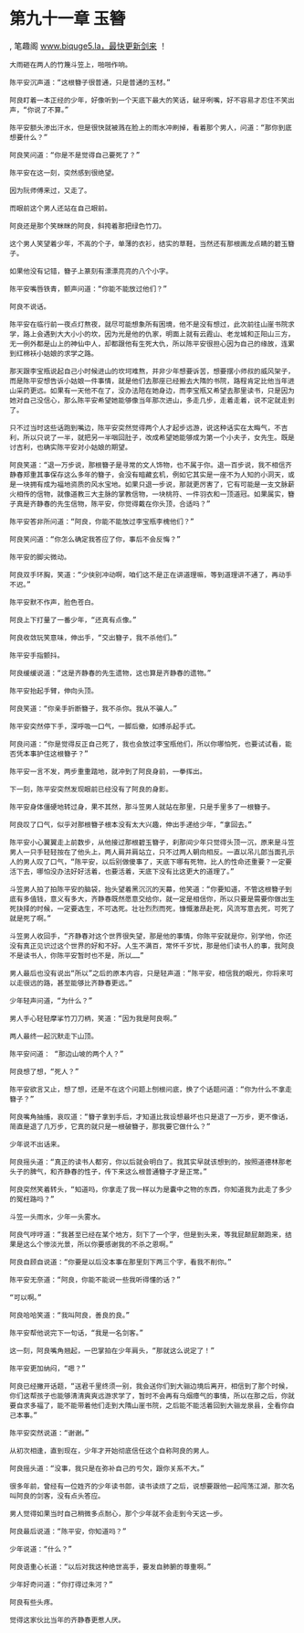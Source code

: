 # 第九十一章 玉簪
, 笔趣阁 www.biquge5.la，最快更新剑来 ！

    大雨砸在两人的竹篾斗笠上，啪啪作响。

    陈平安沉声道：“这根簪子很普通，只是普通的玉材。”

    阿良盯着一本正经的少年，好像听到一个天底下最大的笑话，龇牙咧嘴，好不容易才忍住不笑出声，“你说了不算。”

    陈平安额头渗出汗水，但是很快就被溅在脸上的雨水冲刷掉，看着那个男人，问道：“那你到底想要什么？”

    阿良笑问道：“你是不是觉得自己要死了？”

    陈平安在这一刻，突然感到很绝望。

    因为阮师傅来过，又走了。

    而眼前这个男人还站在自己眼前。

    阿良还是那个笑眯眯的阿良，斜挎着那把绿色竹刀。

    这个男人笑望着少年，不高的个子，单薄的衣衫，结实的草鞋，当然还有那根画龙点睛的碧玉簪子。

    如果他没有记错，簪子上篆刻有漂漂亮亮的八个小字。

    陈平安嘴唇铁青，颤声问道：“你能不能放过他们？”

    阿良不说话。

    陈平安在临行前一夜点灯熬夜，就尽可能想象所有困境，他不是没有想过，此次前往山崖书院求学，路上会遇到大大小小的坎，因为光是他的仇家，明面上就有云霞山、老龙城和正阳山三方，无一例外都是山上的神仙中人，却都跟他有生死大仇，所以陈平安很担心因为自己的缘故，连累到红棉袄小姑娘的求学之路。

    那天跟李宝瓶说起自己小时候进山的坎坷难熬，并非少年想要诉苦，想要摆小师叔的威风架子，而是陈平安想告诉小姑娘一件事情，就是他们去那座已经搬去大隋的书院，路程肯定比他当年进山采药更远。如果有一天他不在了，没办法陪在她身边，而李宝瓶又希望去那里读书，只是因为她对自己没信心，那么陈平安希望她能够像当年那次进山，多走几步，走着走着，说不定就走到了。

    只不过当时这些话跑到嘴边，陈平安突然觉得两个人才起步远游，说这种话实在太晦气，不吉利，所以只说了一半，就把另一半咽回肚子，改成希望她能够成为第一个小夫子，女先生。既是讨吉利，也确实陈平安对小姑娘的期望。

    阿良笑道：“退一万步说，那根簪子是寻常的文人饰物，也不属于你。退一百步说，我不相信齐静春郑重其事保存这么多年的簪子，会没有暗藏玄机，例如它其实是一座不为人知的小洞天，或是一块拥有成为福地资质的风水宝地。如果只退一步说，那就更厉害了，它有可能是一支文脉薪火相传的信物，就像道教三大主脉的掌教信物，一块桃符、一件羽衣和一顶道冠。如果属实，簪子真是齐静春的先生信物，陈平安，你觉得戴在你头顶，合适吗？”

    陈平安答非所问道：“阿良，你能不能放过李宝瓶李槐他们？”

    阿良笑问道：“你怎么确定我答应了你，事后不会反悔？”

    陈平安的脚尖微动。

    阿良双手环胸，笑道：“少侠别冲动啊，咱们这不是正在讲道理嘛，等到道理讲不通了，再动手不迟。”

    陈平安默不作声，脸色苍白。

    阿良上下打量了一番少年，“还真有点像。”

    阿良收敛玩笑意味，伸出手，“交出簪子，我不杀他们。”

    陈平安手指颤抖。

    阿良缓缓说道：“这是齐静春的先生遗物，这也算是齐静春的遗物。”

    陈平安抬起手臂，伸向头顶。

    阿良笑道：“你亲手折断簪子，我不杀你。我从不骗人。”

    陈平安突然停下手，深呼吸一口气，一脚后撤，如搏杀起手式。

    阿良问道：“你是觉得反正自己死了，我也会放过李宝瓶他们，所以你哪怕死，也要试试看，能否凭本事护住这根簪子？”

    陈平安一言不发，两步重重踏地，就冲到了阿良身前，一拳挥出。

    下一刻，陈平安突然发现眼前已经没有了阿良的身影。

    陈平安身体僵硬地转过身，果不其然，那斗笠男人就站在那里，只是手里多了一根簪子。

    阿良叹了口气，似乎对那根簪子根本没有太大兴趣，伸出手递给少年，“拿回去。”

    陈平安小心翼翼走上前数步，从他接过那根碧玉簪子，刹那间少年只觉得头顶一沉，原来是斗笠男人一只手轻轻按在了他头上，两人肩并肩站立，只不过两人朝向相反。一直以吊儿郎当面孔示人的男人叹了口气，“陈平安，以后别做傻事了，天底下哪有死物，比人的性命还重要？一定要活下去，哪怕没办法好好活着，也要活着，天底下没有比这更大的道理了。”

    斗笠男人拍了拍陈平安的脑袋，抬头望着黑沉沉的天幕，他笑道：“你要知道，不管这根簪子到底有多值钱，意义有多大，齐静春既然愿意交给你，就一定是相信你，所以只要是需要你做出生死抉择的时候，一定要选生，不可选死。壮壮烈烈而死，慷慨激昂赴死，风流写意去死，可死了就是死了啊。”

    斗笠男人收回手，“齐静春对这个世界很失望，那是他的事情，你陈平安就是你，别学他，你还没有真正见识过这个世界的好和不好。人生不满百，常怀千岁忧，那是他们读书人的事，我阿良不是读书人，你陈平安暂时也不是，所以……”

    男人最后也没有说出“所以”之后的原本内容，只是轻声道：“陈平安，相信我的眼光，你将来可以走很远的路，甚至能够比齐静春更远。”

    少年轻声问道，“为什么？”

    男人手心轻轻摩挲竹刀刀柄，笑道：“因为我是阿良啊。”

    两人最终一起沉默走下山顶。

    陈平安问道： “那边山坡的两个人？”

    阿良想了想，“死人？”

    陈平安欲言又止，想了想，还是不在这个问题上刨根问底，换了个话题问道：“你为什么不拿走簪子？”

    阿良嘴角抽搐，哀叹道：“簪子拿到手后，才知道比我设想最坏也只是退了一万步，更不像话，简直是退了几万步，它真的就只是一根破簪子，那我要它做什么？”

    少年说不出话来。

    阿良摇头道：“真正的读书人都穷，你以后就会明白了。我其实早就该想到的，按照道德林那老头子的脾气，和齐静春的性子，传下来这么根普通簪子才是正常。”

    阿良突然笑着转头，“知道吗，你拿走了我一样以为是囊中之物的东西，你知道我为此走了多少的冤枉路吗？”

    斗笠一头雨水，少年一头雾水。

    阿良气哼哼道：“我甚至已经在某个地方，刻下了一个字，但是到头来，等我屁颠屁颠跑来，结果是这么个惨淡光景，所以你要感谢我的不杀之恩啊。”

    阿良自顾自说道：“你要是以后没本事在那里刻下两三个字，看我不削你。”

    陈平安无奈道：“阿良，你能不能说一些我听得懂的话？”

    “可以啊。”

    阿良哈哈笑道：“我叫阿良，善良的良。”

    陈平安帮他说完下一句话，“我是一名剑客。”

    这一刻，阿良嘴角翘起，一巴掌拍在少年肩头，“那就这么说定了！”

    陈平安更加纳闷，“嗯？”

    阿良已经撇开话题，“送君千里终须一别，我会送你们到大骊边境后离开，相信到了那个时候，你们这帮孩子也能够清清爽爽远游求学了，暂时不会再有乌烟瘴气的事情，所以在那之后，你就要自求多福了，能不能带着他们走到大隋山崖书院，之后能不能活着回到大骊龙泉县，全看你自己本事。”

    陈平安突然说道：“谢谢。”

    从初次相逢，直到现在，少年才开始彻底信任这个自称阿良的男人。

    阿良摇头道：“没事，我只是在弥补自己的亏欠，跟你关系不大。”

    很多年前，曾经有一位姓齐的少年读书郎，读书读烦了之后，说想要跟他一起闯荡江湖，那次名叫阿良的剑客，没有点头答应。

    男人觉得如果当时自己稍微多点耐心，那个少年就不会走到今天这一步。

    阿良最后说道：“陈平安，你知道吗？”

    少年说道：“什么？”

    阿良语重心长道：“以后对我这种绝世高手，要发自肺腑的尊重啊。”

    少年好奇问道：“你打得过朱河？”

    阿良有些头疼。

    觉得这家伙比当年的齐静春更惹人厌。